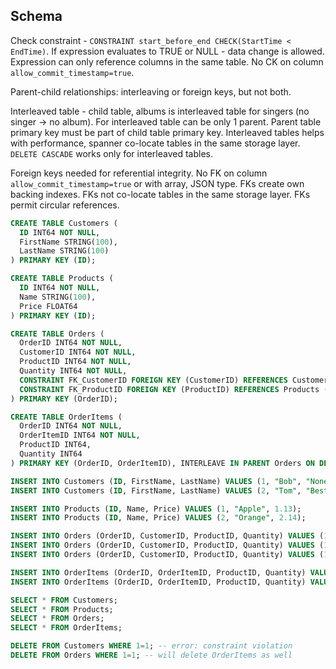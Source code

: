 Schema
-

Check constraint - `CONSTRAINT start_before_end CHECK(StartTime < EndTime)`.
If expression evaluates to TRUE or NULL - data change is allowed.
Expression can only reference columns in the same table.
No CK on column `allow_commit_timestamp=true`.

Parent-child relationships: interleaving or foreign keys, but not both.

Interleaved table - child table, albums is interleaved table for singers (no singer -> no album).
For interleaved table can be only 1 parent.
Parent table primary key must be part of child table primary key.
Interleaved tables helps with performance, spanner co-locate tables in the same storage layer.
`DELETE CASCADE` works only for interleaved tables.

Foreign keys needed for referential integrity.
No FK on column `allow_commit_timestamp=true` or with array, JSON type.
FKs create own backing indexes.
FKs not co-locate tables in the same storage layer.
FKs permit circular references.

````sql
CREATE TABLE Customers (
  ID INT64 NOT NULL,
  FirstName STRING(100),
  LastName STRING(100)
) PRIMARY KEY (ID);

CREATE TABLE Products (
  ID INT64 NOT NULL,
  Name STRING(100),
  Price FLOAT64
) PRIMARY KEY (ID);

CREATE TABLE Orders (
  OrderID INT64 NOT NULL,
  CustomerID INT64 NOT NULL,
  ProductID INT64 NOT NULL,
  Quantity INT64 NOT NULL,
  CONSTRAINT FK_CustomerID FOREIGN KEY (CustomerID) REFERENCES Customers (ID),
  CONSTRAINT FK_ProductID FOREIGN KEY (ProductID) REFERENCES Products (ID)
) PRIMARY KEY (OrderID);

CREATE TABLE OrderItems (
  OrderID INT64 NOT NULL,
  OrderItemID INT64 NOT NULL,
  ProductID INT64,
  Quantity INT64
) PRIMARY KEY (OrderID, OrderItemID), INTERLEAVE IN PARENT Orders ON DELETE CASCADE;

INSERT INTO Customers (ID, FirstName, LastName) VALUES (1, "Bob", "None");
INSERT INTO Customers (ID, FirstName, LastName) VALUES (2, "Tom", "Best");

INSERT INTO Products (ID, Name, Price) VALUES (1, "Apple", 1.13);
INSERT INTO Products (ID, Name, Price) VALUES (2, "Orange", 2.14);

INSERT INTO Orders (OrderID, CustomerID, ProductID, Quantity) VALUES (1, 1, 1, 10);
INSERT INTO Orders (OrderID, CustomerID, ProductID, Quantity) VALUES (1, 3, 1, 1); -- error: no customer 3
INSERT INTO Orders (OrderID, CustomerID, ProductID, Quantity) VALUES (1, 2, 3, 1); -- error: no product 3

INSERT INTO OrderItems (OrderID, OrderItemID, ProductID, Quantity) VALUES (1, 1, 1, 10);
INSERT INTO OrderItems (OrderID, OrderItemID, ProductID, Quantity) VALUES (3, 1, 1, 1); -- error: no order 3

SELECT * FROM Customers;
SELECT * FROM Products;
SELECT * FROM Orders;
SELECT * FROM OrderItems;

DELETE FROM Customers WHERE 1=1; -- error: constraint violation
DELETE FROM Orders WHERE 1=1; -- will delete OrderItems as well

````
